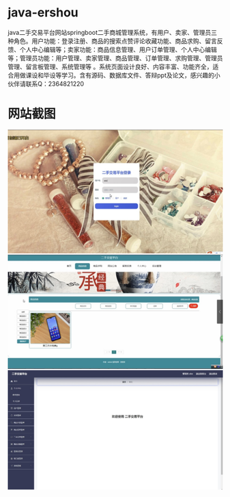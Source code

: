 # java-ershou
java二手交易平台网站springboot二手商城管理系统，有用户、卖家、管理员三种角色。用户功能：登录注册、商品的搜索点赞评论收藏功能、商品求购、留言反馈、个人中心编辑等；卖家功能：商品信息管理、用户订单管理、个人中心编辑等；管理员功能：用户管理、卖家管理、商品管理、订单管理、求购管理、管理员管理、留言板管理、系统管理等 。系统页面设计良好、内容丰富、功能齐全，适合用做课设和毕设等学习。含有源码、数据库文件、答辩ppt及论文，感兴趣的小伙伴请联系Q：2364821220
# 网站截图
![image](https://github.com/hzl0898/java-ershou/blob/main/登录页面.png)
![image](https://github.com/hzl0898/java-ershou/blob/main/商品信息.png)
![image](https://github.com/hzl0898/java-ershou/blob/main/管理员后台.png)
